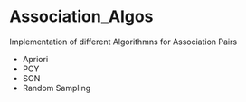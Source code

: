 # Association_Algos

Implementation of different Algorithmns for Association Pairs

- Apriori
- PCY
- SON 
- Random Sampling
